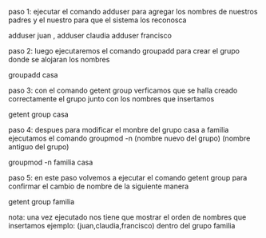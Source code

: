 paso 1: ejecutar el comando adduser para agregar los nombres de nuestros padres y el nuestro para que el sistema los reconosca

adduser juan ,
adduser claudia 
adduser francisco

paso 2: luego ejecutaremos el comando groupadd para crear el grupo donde se alojaran los nombres 

groupadd casa

paso 3: con el comando getent group verficamos que se halla creado correctamente el grupo junto con los nombres que insertamos

getent group casa

paso 4: despues para modificar el monbre del grupo casa a familia ejecutamos el comando groupmod -n (nombre nuevo del grupo) (nombre antiguo del grupo)

groupmod -n familia casa

paso 5: en este paso volvemos a ejecutar el comando getent group para confirmar el cambio de nombre de la siguiente manera

getent group familia

nota: una vez ejecutado nos tiene que mostrar el orden de nombres que insertamos ejemplo: (juan,claudia,francisco) dentro del grupo familia
